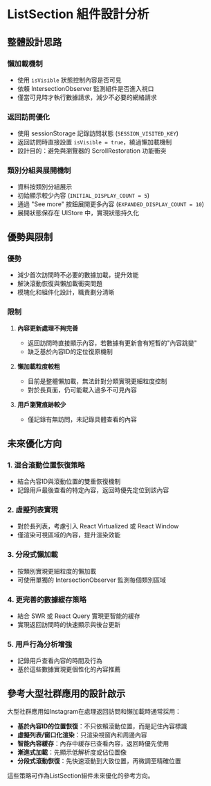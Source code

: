 # ListSection 組件設計分析

## 整體設計思路

### 懶加載機制

- 使用 `isVisible` 狀態控制內容是否可見
- 依賴 IntersectionObserver 監測組件是否進入視口
- 僅當可見時才執行數據請求，減少不必要的網絡請求

### 返回訪問優化

- 使用 sessionStorage 記錄訪問狀態 (`SESSION_VISITED_KEY`)
- 返回訪問時直接設置 `isVisible = true`，繞過懶加載機制
- 設計目的：避免與瀏覽器的 ScrollRestoration 功能衝突

### 類別分組與展開機制

- 資料按類別分組展示
- 初始顯示較少內容 (`INITIAL_DISPLAY_COUNT = 5`)
- 通過 "See more" 按鈕展開更多內容 (`EXPANDED_DISPLAY_COUNT = 10`)
- 展開狀態保存在 UIStore 中，實現狀態持久化

## 優勢與限制

### 優勢

- 減少首次訪問時不必要的數據加載，提升效能
- 解決滾動恢復與懶加載衝突問題
- 模塊化和組件化設計，職責劃分清晰

### 限制

1. **內容更新處理不夠完善**

   - 返回訪問時直接顯示內容，若數據有更新會有短暫的"內容跳變"
   - 缺乏基於內容ID的定位復原機制

2. **懶加載粒度較粗**

   - 目前是整體懶加載，無法針對分類實現更細粒度控制
   - 對於長頁面，仍可能載入過多不可見內容

3. **用戶瀏覽痕跡較少**
   - 僅記錄有無訪問，未記錄具體查看的內容

## 未來優化方向

### 1. 混合滾動位置恢復策略

- 結合內容ID與滾動位置的雙重恢復機制
- 記錄用戶最後查看的特定內容，返回時優先定位到該內容

### 2. 虛擬列表實現

- 對於長列表，考慮引入 React Virtualized 或 React Window
- 僅渲染可視區域的內容，提升渲染效能

### 3. 分段式懶加載

- 按類別實現更細粒度的懶加載
- 可使用單獨的 IntersectionObserver 監測每個類別區域

### 4. 更完善的數據緩存策略

- 結合 SWR 或 React Query 實現更智能的緩存
- 實現返回訪問時的快速顯示與後台更新

### 5. 用戶行為分析增強

- 記錄用戶查看內容的時間及行為
- 基於這些數據實現更個性化的內容推薦

## 參考大型社群應用的設計啟示

大型社群應用如Instagram在處理返回訪問和懶加載時通常採用：

- **基於內容ID的位置恢復**：不只依賴滾動位置，而是記住內容標識
- **虛擬列表/窗口化渲染**：只渲染視窗內和周邊內容
- **智能內容緩存**：內存中緩存已查看內容，返回時優先使用
- **漸進式加載**：先顯示低解析度或佔位圖像
- **分段式滾動恢復**：先快速滾動到大致位置，再微調至精確位置

這些策略可作為ListSection組件未來優化的參考方向。
